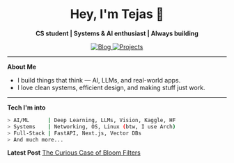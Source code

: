 <h1 align="center">Hey, I'm Tejas 👋</h1>

<p align="center">
  <b>CS student | Systems & AI enthusiast | Always building</b>
</p>

<p align="center">
  <a href="https://screenager.vercel.app" target="_blank">
    <img alt="Blog" src="https://img.shields.io/badge/portfolio-blog-black?style=for-the-badge&logo=vercel&logoColor=white">
  </a>
  <a href="https://github.com/tejasm7?tab=repositories" target="_blank">
    <img alt="Projects" src="https://img.shields.io/badge/projects-GitHub-blue?style=for-the-badge&logo=github">
  </a>
</p>

---

**About Me**

- I build things that think — AI, LLMs, and real-world apps.
- I love clean systems, efficient design, and making stuff just work.

---

**Tech I'm into**

```bash
> AI/ML      | Deep Learning, LLMs, Vision, Kaggle, HF
> Systems    | Networking, OS, Linux (btw, I use Arch)
> Full-Stack | FastAPI, Next.js, Vector DBs
> And much more...
```

**Latest Post**
[The Curious Case of Bloom Filters](https://screenager.vercel.app/blog/2025/bloom-filters-demystified)
